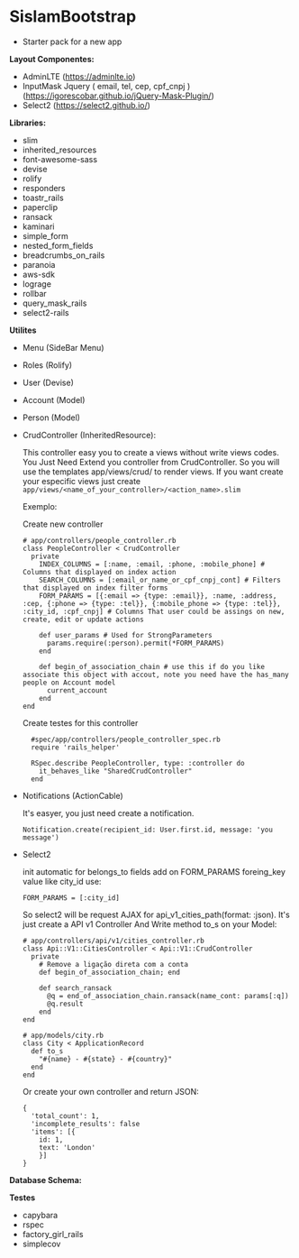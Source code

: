 # SislamBootstrap
- Starter pack for a new app

**Layout Componentes:**

- AdminLTE (https://adminlte.io)
- InputMask Jquery ( email, tel, cep, cpf_cnpj ) (https://igorescobar.github.io/jQuery-Mask-Plugin/)
- Select2 (https://select2.github.io/)

**Libraries:**
  - slim
  - inherited_resources
  - font-awesome-sass
  - devise
  - rolify
  - responders
  - toastr_rails
  - paperclip
  - ransack
  - kaminari
  - simple_form
  - nested_form_fields
  - breadcrumbs_on_rails
  - paranoia
  - aws-sdk
  - lograge
  - rollbar
  - query_mask_rails
  - select2-rails

**Utilites**

- Menu (SideBar Menu)
- Roles (Rolify)
- User (Devise)
- Account (Model)
- Person (Model)


- CrudController (InheritedResource):

  This controller easy you to create a views without write views codes. You Just Need Extend you controller from CrudController. So you will use the templates app/views/crud/ to render views. If you want create your especific views just create
  ``` app/views/<name_of_your_controller>/<action_name>.slim  ```

  Exemplo:

    Create new controller
    ```
    # app/controllers/people_controller.rb
    class PeopleController < CrudController
      private
        INDEX_COLUMNS = [:name, :email, :phone, :mobile_phone] # Columns that displayed on index action
        SEARCH_COLUMNS = [:email_or_name_or_cpf_cnpj_cont] # Filters that displayed on index filter forms
        FORM_PARAMS = [{:email => {type: :email}}, :name, :address, :cep, {:phone => {type: :tel}}, {:mobile_phone => {type: :tel}}, :city_id, :cpf_cnpj] # Columns That user could be assings on new, create, edit or update actions

        def user_params # Used for StrongParameters
          params.require(:person).permit(*FORM_PARAMS)
        end

        def begin_of_association_chain # use this if do you like associate this object with accout, note you need have the has_many people on Account model
          current_account
        end
    end

    ```

    Create testes for this controller
    ```
      #spec/app/controllers/people_controller_spec.rb
      require 'rails_helper'

      RSpec.describe PeopleController, type: :controller do
        it_behaves_like "SharedCrudController"
      end
    ```

- Notifications (ActionCable)

    It's easyer, you just need create a notification.

    ``` Notification.create(recipient_id: User.first.id, message: 'you message') ```


- Select2

  init automatic for belongs_to fields add on FORM_PARAMS foreing_key value like city_id use:

  ``` FORM_PARAMS = [:city_id] ```

  So select2 will be request AJAX for api_v1_cities_path(format: :json).
  It's just create a API v1 Controller And Write method to_s on your Model:

  ```
  # app/controllers/api/v1/cities_controller.rb
  class Api::V1::CitiesController < Api::V1::CrudController
    private
      # Remove a ligação direta com a conta
      def begin_of_association_chain; end

      def search_ransack
        @q = end_of_association_chain.ransack(name_cont: params[:q])
        @q.result
      end
  end
  ```

  ```
  # app/models/city.rb
  class City < ApplicationRecord
    def to_s
      "#{name} - #{state} - #{country}"
    end
  end

  ```

  Or create your own controller and return JSON:
  ```
  {
    'total_count': 1,
    'incomplete_results': false
    'items': [{
      id: 1,
      text: 'London'
      }]
  }
  ```

**Database Schema:**


**Testes**
- capybara
- rspec
- factory_girl_rails
- simplecov
